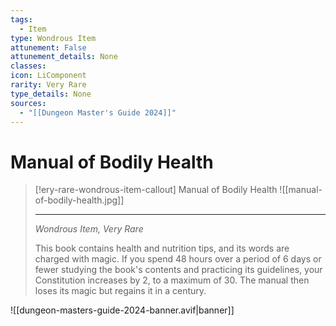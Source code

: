 ```yaml
---
tags:
  - Item
type: Wondrous Item
attunement: False
attunement_details: None
classes:
icon: LiComponent
rarity: Very Rare
type_details: None
sources: 
  - "[[Dungeon Master's Guide 2024]]"
---
```

# Manual of Bodily Health
>[!ery-rare-wondrous-item-callout] Manual of Bodily Health
>![[manual-of-bodily-health.jpg]]
>
>- - -
>_Wondrous Item, Very Rare_
>
>This book contains health and nutrition tips, and its words are charged with magic. If you spend 48 hours over a period of 6 days or fewer studying the book's contents and practicing its guidelines, your Constitution increases by 2, to a maximum of 30. The manual then loses its magic but regains it in a century.
>


![[dungeon-masters-guide-2024-banner.avif|banner]]